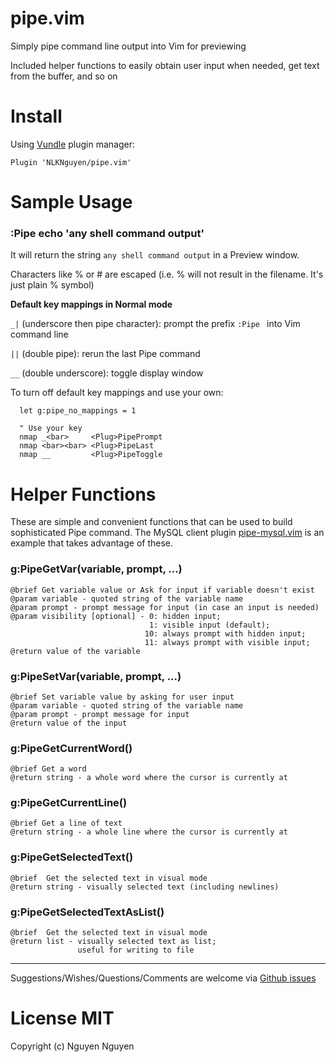 # pipe.vim
Simply pipe command line output into Vim for previewing

Included helper functions to easily obtain user input when needed, get text from the buffer, and so on

# Install

Using [Vundle](https://github.com/VundleVim/Vundle.vim) plugin manager:
```VimL
Plugin 'NLKNguyen/pipe.vim'
```

# Sample Usage
### :Pipe echo 'any shell command output'
It will return the string `any shell command output` in a Preview window.

Characters like % or # are escaped (i.e. % will not result in the filename. It's just plain % symbol)

**Default key mappings in Normal mode**

`_|` (underscore then pipe character): prompt the prefix `:Pipe ` into Vim command line

`||` (double pipe): rerun the last Pipe command

`__` (double underscore): toggle display window


To turn off default key mappings and use your own:
```VimL
  let g:pipe_no_mappings = 1

  " Use your key
  nmap _<bar>     <Plug>PipePrompt
  nmap <bar><bar> <Plug>PipeLast
  nmap __         <Plug>PipeToggle
```

# Helper Functions
These are simple and convenient functions that can be used to build sophisticated Pipe command. The MySQL client plugin [pipe-mysql.vim](https://github.com/NLKNguyen/pipe-mysql.vim) is an example that takes advantage of these.

### g:PipeGetVar(variable, prompt, ...)
    @brief Get variable value or Ask for input if variable doesn't exist
    @param variable - quoted string of the variable name
    @param prompt - prompt message for input (in case an input is needed)
    @param visibility [optional] - 0: hidden input;
                                   1: visible input (default);
                                  10: always prompt with hidden input;
                                  11: always prompt with visible input;
    @return value of the variable

### g:PipeSetVar(variable, prompt, ...)
    @brief Set variable value by asking for user input
    @param variable - quoted string of the variable name
    @param prompt - prompt message for input
    @return value of the input

### g:PipeGetCurrentWord()
    @brief Get a word
    @return string - a whole word where the cursor is currently at

### g:PipeGetCurrentLine()
    @brief Get a line of text
    @return string - a whole line where the cursor is currently at

### g:PipeGetSelectedText()
    @brief  Get the selected text in visual mode
    @return string - visually selected text (including newlines)

### g:PipeGetSelectedTextAsList()
    @brief  Get the selected text in visual mode
    @return list - visually selected text as list;
                   useful for writing to file

-------
Suggestions/Wishes/Questions/Comments are welcome via [Github issues](https://github.com/NLKNguyen/pipe.vim/issues)

# License MIT
Copyright (c) Nguyen Nguyen
